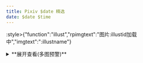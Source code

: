 ```yaml
---
title: Pixiv $date 精选
date: $date $time
---
```


:style>{"function":"illust","rpimgtext":"图片:illustid加载中","imgtext":":illustname"}

<details>
<summary>
**展开查看(多图预警)**
</summary>

?>img,None,:illust$n$n## Title [:illustname](https://www.pixiv.net/artworks/:illustid)$n$n### Artist [:artistname](https://www.pixiv.net/users/:artistid)$n$n<?

</code></pre>
</details>
